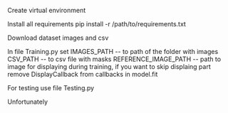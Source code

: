 Create virtual environment

Install all requirements
pip install -r /path/to/requirements.txt

Download dataset images and csv

In file Training.py set 
IMAGES_PATH -- to path of the folder with images
CSV_PATH -- to csv file with masks
REFERENCE_IMAGE_PATH -- path to image for displaying during training, if you want to skip displaing part remove DisplayCallback from callbacks in model.fit

For testing use file Testing.py

Unfortunately 